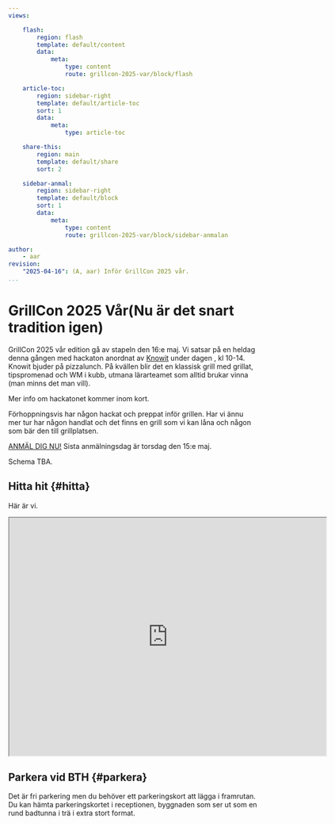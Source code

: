 ```yaml
---
views:

    flash:
        region: flash
        template: default/content
        data:
            meta:
                type: content
                route: grillcon-2025-var/block/flash

    article-toc:
        region: sidebar-right
        template: default/article-toc
        sort: 1
        data:
            meta:
                type: article-toc

    share-this:
        region: main
        template: default/share
        sort: 2

    sidebar-anmal:
        region: sidebar-right
        template: default/block
        sort: 1
        data:
            meta:
                type: content
                route: grillcon-2025-var/block/sidebar-anmalan

author:
    - aar
revision:
    "2025-04-16": (A, aar) Inför GrillCon 2025 vår.
...
```

GrillCon 2025 Vår(Nu är det snart tradition igen)
===============================

GrillCon 2025 vår edition gå av stapeln den 16:e maj. Vi satsar på en heldag denna gången med hackaton anordnat av [Knowit](https://www.knowit.se/kontakt/karlskrona/) under dagen , kl 10-14. Knowit bjuder på pizzalunch. På kvällen blir det en klassisk grill med grillat, tipspromenad och WM i kubb, utmana lärarteamet som alltid brukar vinna (man minns det man vill).

Mer info om hackatonet kommer inom kort.

Förhoppningsvis har någon hackat och preppat inför grillen. Har vi ännu mer tur har någon handlat och det finns en grill som vi kan låna och någon som bär den till grillplatsen.

[ANMÄL DIG NU!](https://forms.gle/qo4BeY8muJgJ62dY8) Sista anmälningsdag är torsdag den 15:e maj.


Schema TBA.



<!-- Vi samlas 17:00 på Studentviken. -->


<!-- 
Så här kan det se ut när vi grillar, i vått och torrt. Mest vått 2018 när stormen Knud kom på besök.

[YOUTUBE src=aGgaR5ryyBM width=730 caption="GrillCon hösten 2018 då stormen knud kom och besökte oss."] -->

Hitta hit {#hitta}
--------------------------------

Här är vi.

<iframe src="https://www.google.com/maps/d/u/0/embed?mid=1UNmeJUpCMmbFy7dAFLzOwzwfFps" width="640" height="480"></iframe>



Parkera vid BTH {#parkera}
--------------------------------

Det är fri parkering men du behöver ett parkeringskort att lägga i framrutan. Du kan hämta parkeringskortet i receptionen, byggnaden som ser ut som en rund badtunna i trä i extra stort format.
